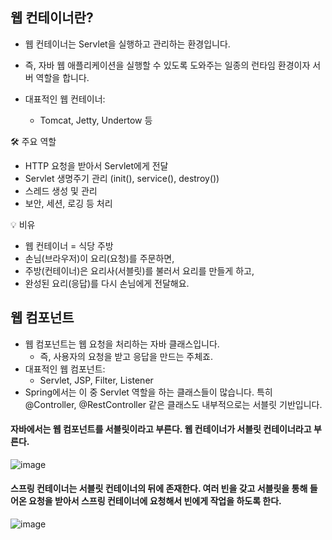 ## 웹 컨테이너란?
 *  웹 컨테이너는 Servlet을 실행하고 관리하는 환경입니다.
 *  즉, 자바 웹 애플리케이션을 실행할 수 있도록 도와주는 일종의 런타임 환경이자 서버 역할을 합니다.

 * 대표적인 웹 컨테이너:
    *  Tomcat, Jetty, Undertow 등

🛠 주요 역할
  *  HTTP 요청을 받아서 Servlet에게 전달
 *  Servlet 생명주기 관리 (init(), service(), destroy())
 *  스레드 생성 및 관리
 *  보안, 세션, 로깅 등 처리

💡 비유
 *  웹 컨테이너 = 식당 주방
 *  손님(브라우저)이 요리(요청)를 주문하면,
 *  주방(컨테이너)은 요리사(서블릿)를 불러서 요리를 만들게 하고,
 *  완성된 요리(응답)를 다시 손님에게 전달해요.

## 웹 컴포넌트
 *  웹 컴포넌트는 웹 요청을 처리하는 자바 클래스입니다.
    *  즉, 사용자의 요청을 받고 응답을 만드는 주체죠.
 *  대표적인 웹 컴포넌트:
    *  Servlet, JSP, Filter, Listener
 *  Spring에서는 이 중 Servlet 역할을 하는 클래스들이 많습니다. 특히 @Controller, @RestController 같은 클래스도 내부적으로는 서블릿 기반입니다.

#### 자바에서는 웹 컴포넌트를 서블릿이라고 부른다. 웹 컨테이너가 서블릿 컨테이너라고 부른다.
![image](https://github.com/user-attachments/assets/0e7306c2-51fe-45e0-88be-9bef8c7fb6c4)


#### 스프링 컨테이너는 서블릿 컨테이너의 뒤에 존재한다. 여러 빈을 갖고 서블릿을 통해 들어온 요청을 받아서 스프링 컨테이너에 요청해서 빈에게 작업을 하도록 한다.
![image](https://github.com/user-attachments/assets/3e1e7657-40ca-418c-b718-74bd338c6d77)
